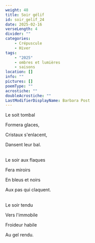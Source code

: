 ```yaml
---
weight: 48
title: Soir gélif
id: soir_gelif_24
date: 2025-02-16
verseLength: 4
divider: ""
categories:
    - Crépuscule
    - Hiver
tags:
    - "2025"
    - ombres et lumières
    - saisons
location: []
info: ""
pictures: []
poemType: ""
acrostiche: ""
doubleAcrostiche: ""
LastModifierDisplayName: Barbara Post
---
```

Le soit tombal

Formera glaces,

Cristaux s'enlacent,

Dansent leur bal.

 \
Le soir aux flaques

Fera miroirs

En bleus et noirs

Aux pas qui claquent.

 \
Le soir tendu

Vers l'immobile

Froideur habile

Au gel rendu.